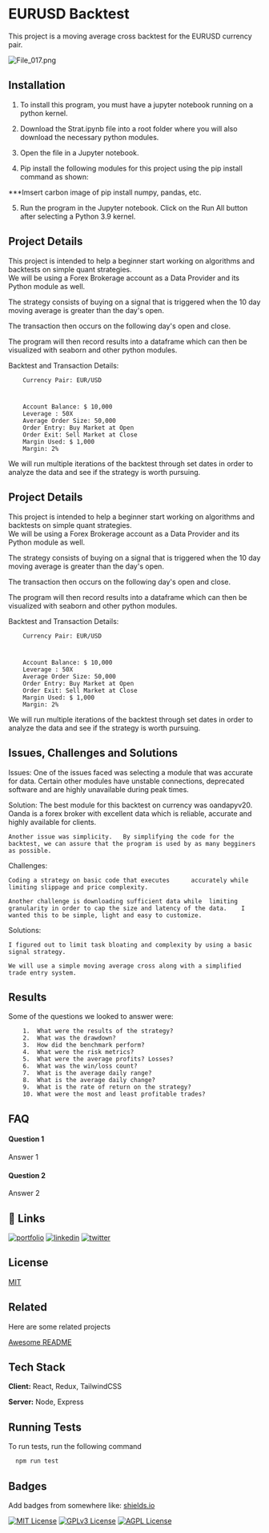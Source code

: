 
# EURUSD Backtest 

This project is a moving average cross backtest for the EURUSD currency pair. 


![File_017.png](attachment:File_017.png)

## Installation

1. To install this program, you must have a jupyter notebook running on a python kernel. 

2.  Download the Strat.ipynb file into a root folder where you will also download the necessary python modules. 

3.  Open the file in a Jupyter notebook.  

4. Pip install the following modules for this 
project using the pip install command as shown:

***Imsert carbon image of pip install numpy, pandas, etc. 

5.  Run the program in the Jupyter notebook.  Click on the Run All button after selecting a Python 3.9 kernel.  


## Project Details

This project is intended to help a beginner start working on algorithms and backtests on simple quant strategies.  
We will be using a Forex Brokerage account as a Data Provider and its Python module as well. 

The strategy consists of buying on a signal that is triggered when the 10 day moving average is greater than the day's open. 

The transaction then occurs on the following day's open and close. 

The program will then record results into a dataframe which can then be visualized with seaborn and other python modules. 

Backtest and Transaction Details: 

        Currency Pair: EUR/USD 
#

        Account Balance: $ 10,000
        Leverage : 50X
        Average Order Size: 50,000
        Order Entry: Buy Market at Open
        Order Exit: Sell Market at Close
        Margin Used: $ 1,000
        Margin: 2%


We will run multiple iterations of the backtest through set dates in order to analyze the data and see if the strategy is worth pursuing. 




## Project Details

This project is intended to help a beginner start working on algorithms and backtests on simple quant strategies.  
We will be using a Forex Brokerage account as a Data Provider and its Python module as well. 

The strategy consists of buying on a signal that is triggered when the 10 day moving average is greater than the day's open. 

The transaction then occurs on the following day's open and close. 

The program will then record results into a dataframe which can then be visualized with seaborn and other python modules. 

Backtest and Transaction Details: 

        Currency Pair: EUR/USD 
#

        Account Balance: $ 10,000
        Leverage : 50X
        Average Order Size: 50,000
        Order Entry: Buy Market at Open
        Order Exit: Sell Market at Close
        Margin Used: $ 1,000
        Margin: 2%


We will run multiple iterations of the backtest through set dates in order to analyze the data and see if the strategy is worth pursuing. 




## Issues, Challenges and Solutions

Issues: 
    One of the issues faced was selecting a module that was accurate for data.  Certain other modules have unstable connections, deprecated software and are highly unavailable during peak times. 

Solution: 
The best module for this backtest on currency was oandapyv20.  Oanda is a forex broker with excellent data which is reliable, accurate and highly available for clients.  

    Another issue was simplicity.   By simplifying the code for the backtest, we can assure that the program is used by as many begginers as possible.  


Challenges:  

    Coding a strategy on basic code that executes      accurately while limiting slippage and price complexity.   

    Another challenge is downloading sufficient data while  limiting granularity in order to cap the size and latency of the data.    I wanted this to be simple, light and easy to customize.  

Solutions:  

    I figured out to limit task bloating and complexity by using a basic signal strategy. 

    We will use a simple moving average cross along with a simplified trade entry system. 




## Results 

Some of the questions we looked to answer were:

        1.  What were the results of the strategy?
        2.  What was the drawdown?
        3.  How did the benchmark perform?
        4.  What were the risk metrics? 
        5.  What were the average profits? Losses?
        6.  What was the win/loss count?
        7.  What is the average daily range? 
        8.  What is the average daily change?
        9.  What is the rate of return on the strategy?
        10. What were the most and least profitable trades? 
## FAQ

#### Question 1

Answer 1

#### Question 2

Answer 2


## 🔗 Links
[![portfolio](https://img.shields.io/badge/my_portfolio-000?style=for-the-badge&logo=ko-fi&logoColor=white)](https://katherineoelsner.com/)
[![linkedin](https://img.shields.io/badge/linkedin-0A66C2?style=for-the-badge&logo=linkedin&logoColor=white)](https://www.linkedin.com/)
[![twitter](https://img.shields.io/badge/twitter-1DA1F2?style=for-the-badge&logo=twitter&logoColor=white)](https://twitter.com/)


## License

[MIT](https://choosealicense.com/licenses/mit/)


## Related

Here are some related projects

[Awesome README](https://github.com/matiassingers/awesome-readme)


## Tech Stack

**Client:** React, Redux, TailwindCSS

**Server:** Node, Express


## Running Tests

To run tests, run the following command

```bash
  npm run test
```


## Badges

Add badges from somewhere like: [shields.io](https://shields.io/)

[![MIT License](https://img.shields.io/badge/License-MIT-green.svg)](https://choosealicense.com/licenses/mit/)
[![GPLv3 License](https://img.shields.io/badge/License-GPL%20v3-yellow.svg)](https://opensource.org/licenses/)
[![AGPL License](https://img.shields.io/badge/license-AGPL-blue.svg)](http://www.gnu.org/licenses/agpl-3.0)


